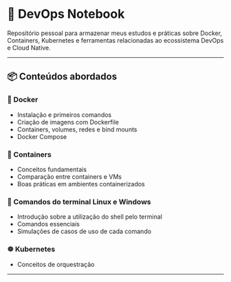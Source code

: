 # 📘 DevOps Notebook

 Repositório pessoal para armazenar meus estudos e práticas sobre Docker, Containers, Kubernetes e ferramentas relacionadas ao ecossistema DevOps e Cloud Native.

---

## 📦 Conteúdos abordados

### 🐳 Docker
- Instalação e primeiros comandos
- Criação de imagens com Dockerfile
- Containers, volumes, redes e bind mounts
- Docker Compose

### 📁 Containers
- Conceitos fundamentais
- Comparação entre containers e VMs
- Boas práticas em ambientes containerizados

### 🐧 Comandos do terminal Linux e Windows
- Introdução sobre a utilização do shell pelo terminal
- Comandos essenciais
- Simulações de casos de uso de cada comando

### ☸️ Kubernetes
- Conceitos de orquestração

---

